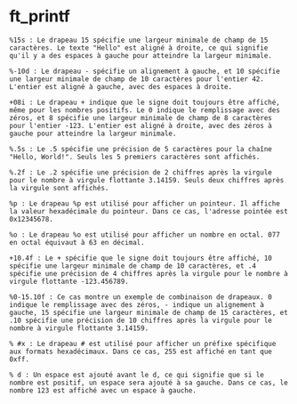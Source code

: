 # ft_printf

    %15s : Le drapeau 15 spécifie une largeur minimale de champ de 15 caractères. Le texte "Hello" est aligné à droite, ce qui signifie qu'il y a des espaces à gauche pour atteindre la largeur minimale.

    %-10d : Le drapeau - spécifie un alignement à gauche, et 10 spécifie une largeur minimale de champ de 10 caractères pour l'entier 42. L'entier est aligné à gauche, avec des espaces à droite.

    +08i : Le drapeau + indique que le signe doit toujours être affiché, même pour les nombres positifs. Le 0 indique le remplissage avec des zéros, et 8 spécifie une largeur minimale de champ de 8 caractères pour l'entier -123. L'entier est aligné à droite, avec des zéros à gauche pour atteindre la largeur minimale.

    %.5s : Le .5 spécifie une précision de 5 caractères pour la chaîne "Hello, World!". Seuls les 5 premiers caractères sont affichés.

    %.2f : Le .2 spécifie une précision de 2 chiffres après la virgule pour le nombre à virgule flottante 3.14159. Seuls deux chiffres après la virgule sont affichés.

    %p : Le drapeau %p est utilisé pour afficher un pointeur. Il affiche la valeur hexadécimale du pointeur. Dans ce cas, l'adresse pointée est 0x12345678.

    %o : Le drapeau %o est utilisé pour afficher un nombre en octal. 077 en octal équivaut à 63 en décimal.

    +10.4f : Le + spécifie que le signe doit toujours être affiché, 10 spécifie une largeur minimale de champ de 10 caractères, et .4 spécifie une précision de 4 chiffres après la virgule pour le nombre à virgule flottante -123.456789.

    %0-15.10f : Ce cas montre un exemple de combinaison de drapeaux. 0 indique le remplissage avec des zéros, - indique un alignement à gauche, 15 spécifie une largeur minimale de champ de 15 caractères, et .10 spécifie une précision de 10 chiffres après la virgule pour le nombre à virgule flottante 3.14159.

    % #x : Le drapeau # est utilisé pour afficher un préfixe spécifique aux formats hexadécimaux. Dans ce cas, 255 est affiché en tant que 0xff.

    % d : Un espace est ajouté avant le d, ce qui signifie que si le nombre est positif, un espace sera ajouté à sa gauche. Dans ce cas, le nombre 123 est affiché avec un espace à gauche.
